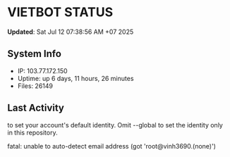 # VIETBOT STATUS
**Updated**: Sat Jul 12 07:38:56 AM +07 2025

## System Info
- IP: 103.77.172.150
- Uptime: up 6 days, 11 hours, 26 minutes
- Files: 26149

## Last Activity

to set your account's default identity.
Omit --global to set the identity only in this repository.

fatal: unable to auto-detect email address (got 'root@vinh3690.(none)')
